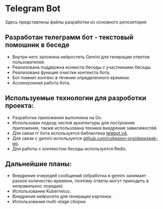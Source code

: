 # Telegram Bot
Здесь представлены файлы разработки из основного репозитория

## Разработан телеграмм бот - текстовый помошник в беседе
- Внутри него заложена нейростеть Gemini для генерации ответов пользователей.
- Реализована поддержка конекста беседы с участниками беседы.
- Реализована функция очистки контекста бота.
- Бот помнит контекс в течении определенного времени.
- Ассинхронная работа бота.

## Используемые технологии для разроботки проекта:
- Разработка приложения выполнена на Go.
- Использован подход чистой архитектуры для построения приложения, также использована техника внедрения зависимостей.
- Для связи тг бота используется библиотека [telebot.v4](https://gopkg.in/telebot.v4),
- Для связи с gemini используется [github.com/cohesion-org/deepseek-go](https://github.com/cohesion-org/deepseek-go).
- Для работы с контекстом беседы используется Redis.

## Дальнейшие планы:
- Внедрение очередей сообщений (обработка в gemini занимает разное количество времени, поэтому ответы могут приходить в неправильнос порядке).
- Использование Kubernetus.
- Внедрения нейросети для генерации картинок.
- Использования multi-stage сборки.